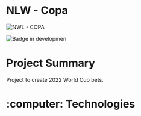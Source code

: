# NLW - Copa

![NWL - COPA](https://user-images.githubusercontent.com/20993374/199371914-89fc9a1c-93f6-4080-a640-c8d41547147a.png)

![Badge in developmen](http://img.shields.io/static/v1?label=STATUS&message=IN%20DEVELOPMENT&color=GREEN&style=for-the-badge)

<h1>Project Summary</h1>
<p>Project to create 2022 World Cup bets.</p>

<h1>:computer: Technologies</h1>
